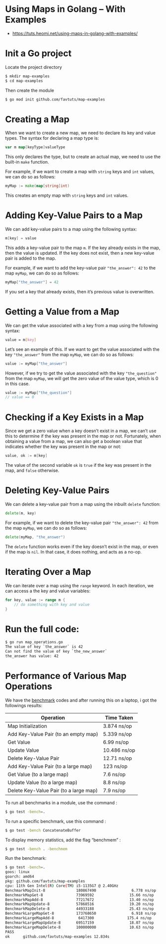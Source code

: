# Using Maps in Golang – With Examples 
* https://tuts.heomi.net/using-maps-in-golang-with-examples/

# Init a Go project

Locate the project directory
```bash
$ mkdir map-examples
$ cd map-examples
```

Then create the module
```bash
$ go mod init github.com/favtuts/map-examples
```

# Creating a Map

When we want to create a new map, we need to declare its key and value types. The syntax for declaring a map type is:
```go
var m map[keyType]valueType
```

This only declares the type, but to create an actual map, we need to use the built-in `make` function.

For example, if we want to create a map with `string` keys and `int` values, we can do so as follows:
```go
myMap := make(map[string]int)
```

This creates an empty map with `string` keys and `int` values.

# Adding Key-Value Pairs to a Map

We can add key-value pairs to a map using the following syntax:
```go
m[key] = value
```

This adds a key-value pair to the map `m`. If the key already exists in the map, then the value is updated. If the key does not exist, then a new key-value pair is added to the map.

For example, if we want to add the key-value pair `"the_answer": 42` to the map `myMap`, we can do so as follows:
```go
myMap["the_answer"] = 42
```

If you set a key that already exists, then it’s previous value is overwritten.

# Getting a Value from a Map

We can get the value associated with a key from a map using the following syntax:
```bash
value = m[key]
```

Let’s see an example of this. If we want to get the value associated with the key `"the_answer"` from the map `myMap`, we can do so as follows:
```go
value := myMap["the_answer"]
```

However, if we try to get the value associated with the key `"the_question"` from the map `myMap`, we will get the zero value of the value type, which is 0 in this case.
```go
value := myMap["the_question"]
// value == 0
```

# Checking if a Key Exists in a Map

Since we get a zero value when a key doesn’t exist in a map, we can’t use this to determine if the key was present in the map or not. Fortunately, when obtaining a value from a map, we can also get a boolean value that indicates whether the key was present in the map or not:
```go
value, ok := m[key]
```

The value of the second variable `ok` is `true` if the key was present in the map, and `false` otherwise.

# Deleting Key-Value Pairs

We can delete a key-value pair from a map using the inbuilt `delete` function:
```go
delete(m, key)
```

For example, if we want to delete the key-value pair `"the_answer": 42` from the map `myMap`, we can do so as follows:
```go
delete(myMap, "the_answer")
```

The `delete` function works even if the key doesn’t exist in the map, or even if the map is `nil`. In that case, it does nothing, and acts as a no-op.

# Iterating Over a Map

We can iterate over a map using the `range` keyword. In each iteration, we can access a the key and value variables:
```go
for key, value := range m {
    // do something with key and value
}
```

# Run the full code:
```bash
$ go run map_operations.go 
The value of key `the_answer` is 42
Can not find the value of key `the_new_answer`
the_answer has value: 42
```

# Performance of Various Map Operations

We have the [benchmark](https://www.practical-go-lessons.com/chap-34-benchmarks) codes and after running this on a laptop, i got the followings results:

| Operation	| Time Taken |
| ----------| ---------- |
| Map Initialization |	3.874 ns/op |
| Add Key-Value Pair (to an empty map) | 5.339 ns/op |
| Get Value	| 6.99 ns/op |
| Update Value | 10.486 ns/op |
| Delete Key-Value Pair | 12.71 ns/op |
| Add Key-Value Pair (to a large map) |	123 ns/op |
| Get Value (to a large map) | 7.6 ns/op |
| Update Value (to a large map) | 8.8 ns/op |
| Delete Key-Value Pair (to a large map) | 7.9 ns/op |


To run all benchmarks in a module, use the command : 
```bash
$ go test -bench=.
```

To run a specific benchmark, use this command : 
```bash
$ go test -bench ConcatenateBuffer
```

To display memory statistics, add the flag “benchmem” : 
```bash
$ go test -bench . -benchmem
```

Run the benchmark:
```bash
$ go test -bench=.
goos: linux
goarch: amd64
pkg: github.com/favtuts/map-examples
cpu: 11th Gen Intel(R) Core(TM) i5-1135G7 @ 2.40GHz
BenchmarkMapInit-8              180867490                6.778 ns/op
BenchmarkMapGet-8               73969592                15.66 ns/op
BenchmarkMapAdd-8               77217672                13.40 ns/op
BenchmarkMapUpdate-8            57868516                19.20 ns/op
BenchmarkMapDelete-8            44933188                25.43 ns/op
BenchmarkLargeMapGet-8          173768650                6.918 ns/op
BenchmarkLargeMapAdd-8           6417300               175.4 ns/op
BenchmarkLargeMapUpdate-8       69517159                18.07 ns/op
BenchmarkLargeMapDelete-8       100000000               10.63 ns/op
PASS
ok      github.com/favtuts/map-examples 12.834s
```